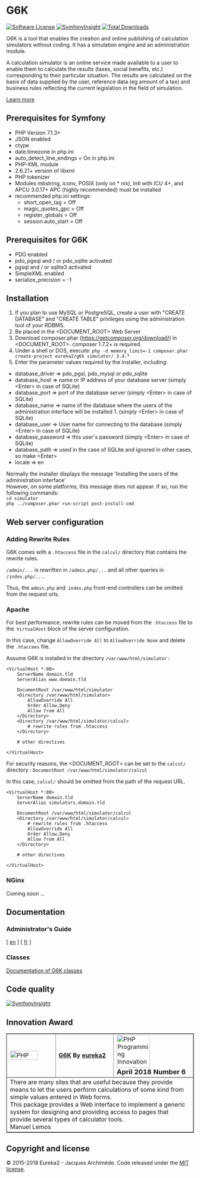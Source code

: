 # G6K

[![Software License](https://img.shields.io/badge/license-MIT-brightgreen.svg?style=flat-square)](LICENSE)
[![SymfonyInsight](https://insight.symfony.com/projects/c84bb3b7-3ba8-4513-821b-bbcd35364fdb/mini.svg)](https://insight.symfony.com/projects/c84bb3b7-3ba8-4513-821b-bbcd35364fdb)
[![Total Downloads](https://img.shields.io/packagist/dt/eureka2/g6k.svg?style=flat-square)](https://packagist.org/packages/eureka2/g6k)

G6K is a tool that enables the creation and online publishing of calculation simulators without coding. It has a simulation engine and an administration module.

A calculation simulator is an online service made available to a user to enable them to calculate the results (taxes, social benefits, etc.) corresponding to their particular situation. The results are calculated on the basis of data supplied by the user, reference data (eg amount of a tax) and business rules reflecting the current legislation in the field of simulation.

[Learn more](http://eureka2.github.io/g6k/documentation/en/learn-more.html)

## Prerequisites for Symfony
* PHP Version 7.1.3+
* JSON enabled
* ctype
* date.timezone in php.ini
* auto_detect_line_endings = On in php.ini
* PHP-XML module 
* 2.6.21+ version of libxml
* PHP tokenizer 
* Modules mbstring, iconv, POSIX (only on * nix), Intl with ICU 4+, and APCU 3.0.17+ APC (highly recommended) must be installed
* recommended php.ini settings:
  * short_open_tag = Off
  * magic_quotes_gpc = Off
  * register_globals = Off
  * session.auto_start = Off

## Prerequisites for G6K
* PDO enabled
* pdo_pgsql and / or pdo_sqlite activated
* pgsql and / or sqlite3 activated
* SimpleXML enabled
* serialize_precision = -1

## Installation
1. If you plan to use MySQL or PostgreSQL, create a user with "CREATE DATABASE" and "CREATE TABLE" privileges using the administration tool of your RDBMS.
2. Be placed in the <DOCUMENT_ROOT> Web Server
3. Download composer.phar (https://getcomposer.org/download/) in <DOCUMENT_ROOT>. composer 1.7.2+ is required.
4. Under a shell or DOS, execute: ``php -d memory_limit=-1 composer.phar create-project eureka2/g6k simulator/ 3.4.*`` 
5. Enter the parameter values required by the installer, including:
  * database_driver => pdo_pgsl, pdo_mysql or pdo_sqlite
  * database_host => name or IP address of your database server (simply &lt;Enter&gt; in case of SQLite)
  * database_port => port of the database server (simply &lt;Enter&gt; in case of SQLite)
  * database_name => name of the database where the users of the administration interface will be installed 1. (simply &lt;Enter&gt; in case of SQLite)
  * database_user => User name for connecting to the database (simply &lt;Enter&gt; in case of SQLite)
  * database_password => this user's password (simply &lt;Enter&gt; in case of SQLite)
  * database_path => used in the case of SQLite and ignored in other cases, so make &lt;Enter&gt;
  * locale => en 

Normally the installer displays the message 'Installing the users of the administration interface'  
However, on some platforms, this message does not appear. If so, run the following commands:  
``cd simulator``  
``php ../composer.phar run-script post-install-cmd``

## Web server configuration

### Adding Rewrite Rules
G6K comes with a `.htaccess` file in the `calcul/` directory that contains the rewrite rules.

`/admin/...` is rewritten in `/admin.php/...` and all other queries in `/index.php/...`.

Thus, the `admin.php` and` index.php` front-end controllers can be omitted from the request urls.

### Apache
For best performance, rewrite rules can be moved from the `.htaccess` file to the` VirtualHost` block of the server configuration.

In this case, change `AllowOverride All` to `AllowOverride None` and delete the `.htaccees` file.

Assume G6K is installed in the directory `/var/www/html/simulator` :

```
<VirtualHost *:80>
    ServerName domain.tld
    ServerAlias www.domain.tld

    DocumentRoot /var/www/html/simulator
    <Directory /var/www/html/simulator>
        AllowOverride All
        Order Allow,Deny
        Allow from All
    </Directory>
    <Directory /var/www/html/simulator/calcul>
        # rewrite rules from .htaccess
    </Directory>

    # other directives

</VirtualHost>
```

For security reasons, the <DOCUMENT_ROOT> can be set to the `calcul/` directory : `DocumentRoot /var/www/html/simulator/calcul`

In this case, `calcul/` should be omitted from the path of the request URL.

```
<VirtualHost *:80>
    ServerName domain.tld
    ServerAlias simulators.domain.tld

    DocumentRoot /var/www/html/simulator/calcul
    <Directory /var/www/html/simulator/calcul>
        # rewrite rules from .htaccess
        AllowOverride All
        Order Allow,Deny
        Allow from All
    </Directory>

    # other directives

</VirtualHost>
```

### NGinx
Coming soon ...

## Documentation

### Administrator's Guide

[ [en](http://eureka2.github.io/g6k/documentation/en/index.html) ] 
[ [fr](http://eureka2.github.io/g6k/documentation/fr/index.html) ] 

### Classes

[Documentation of G6K classes](http://eureka2.github.io/g6k/documentation/classes/4.x)

## Code quality

[![SymfonyInsight](https://insight.symfony.com/projects/c84bb3b7-3ba8-4513-821b-bbcd35364fdb/big.svg)](https://insight.symfony.com/projects/c84bb3b7-3ba8-4513-821b-bbcd35364fdb)

## Innovation Award

<table class="framed light" border>
  <tr>
    <td>
      <a href="https://www.phpclasses.org/" title="PHP Classes" alt="PHP Classes">
        <img src="https://files.phpclasses.org/graphics/phpclasses/logo-small-phpclasses.svg" width="75" height="24" alt="PHP Classes" style="vertical-align: top">
      </a>
     </td>
    <td>
     <b><a href="https://www.phpclasses.org/package/10556-PHP-Generate-simulator-tools-to-perform-calculations.html">G6K</a>
       By <a href="https://www.phpclasses.org/browse/author/549500.html">eureka2</a></b>
     </td>
    <td>
      <a href="https://www.phpclasses.org/award/innovation/"><img src="https://www.phpclasses.org/award/innovation/nominee.gif" width="89" height="89" alt="PHP Programming Innovation award nominee" title="PHP Programming Innovation award nominee" border="0"></a><br><b><span style="font-size: large">April 2018 Number 6</span></b>
    </td>
  </tr>
  <tr>
    <td colspan="3">
      There are many sites that are useful because they provide means to let the users perform calculations of some kind from simple values entered in Web forms.
      <br>
      This package provides a Web interface to implement a generic system for designing and providing access to pages that provide several types of calculator tools.
      <br>
      Manuel Lemos
	</td>
  </tr>
</table>

## Copyright and license

&copy; 2015-2018 Eureka2 - Jacques Archimède. Code released under the [MIT license](https://github.com/eureka2/G6K/blob/master/LICENSE).

